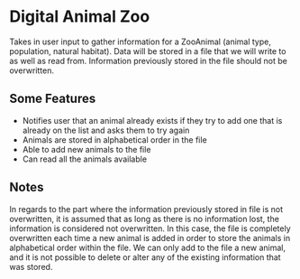 # Digital Animal Zoo

Takes in user input to gather information for a ZooAnimal (animal type, population, natural habitat).
Data will be stored in a file that we will write to as well as read from.
Information previously stored in the file should not be overwritten.

## Some Features
- Notifies user that an animal already exists if they try to add one that is already on the list and asks them to try again
- Animals are stored in alphabetical order in the file
- Able to add new animals to the file
- Can read all the animals available

Notes
---
In regards to the part where the information previously stored in file is not overwritten, it is assumed that as long as there is no information lost, the information is considered not overwritten. In this case, the file is completely overwritten each time a new animal is added in order to store the animals in alphabetical order within the file. We can only add to the file a new animal, and it is not possible to delete or alter any of the existing information that was stored.

